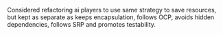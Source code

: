 Considered refactoring ai players to use same strategy to save resources, but kept as separate as keeps encapsulation, follows OCP, avoids hidden dependencies, follows SRP and promotes testability.